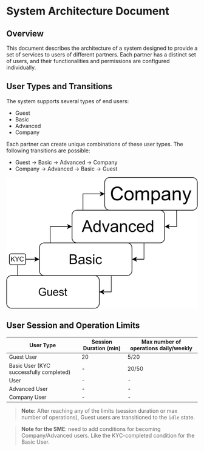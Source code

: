# System Architecture Document 

## Overview
This document describes the architecture of a system designed to provide a set of services to users of different partners. Each partner has a distinct set of users, and their functionalities and permissions are configured individually.

## User Types and Transitions

The system supports several types of end users:
-	Guest
-	Basic
-	Advanced
-	Company
  
Each partner can create unique combinations of these user types. The following transitions are possible:
- Guest → Basic → Advanced → Company
- Company → Advanced → Basic → Guest

![User Types](./img/user_types.svg)

## User Session and Operation Limits

| User Type | Session Duration (min) | Max number of operations daily/weekly |
|---|---|---|
| Guest User | 20 | 5/20 |
| Basic User (KYC successfully completed) | - | 20/50 |
|  User | - | - |
| Advanced User | - | - |
| Company User | - | - |

> **Note:**
> After reaching any of the limits (session duration or max number of operations), Guest users are transitioned to the `idle` state.



> **Note for the SME**: need to add conditions for becoming Company/Advanced users. Like the KYC-completed condition for the Basic User.


